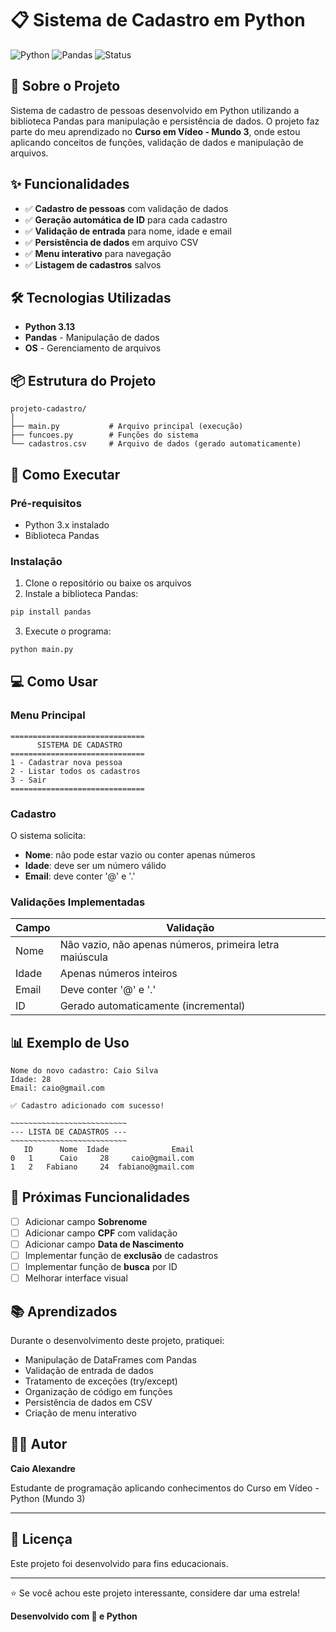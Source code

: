 # 📋 Sistema de Cadastro em Python

![Python](https://img.shields.io/badge/Python-3.13-blue)
![Pandas](https://img.shields.io/badge/Pandas-2.0+-green)
![Status](https://img.shields.io/badge/Status-Em%20Desenvolvimento-yellow)

## 📖 Sobre o Projeto

Sistema de cadastro de pessoas desenvolvido em Python utilizando a biblioteca Pandas para manipulação e persistência de dados. O projeto faz parte do meu aprendizado no **Curso em Vídeo - Mundo 3**, onde estou aplicando conceitos de funções, validação de dados e manipulação de arquivos.

## ✨ Funcionalidades

- ✅ **Cadastro de pessoas** com validação de dados
- ✅ **Geração automática de ID** para cada cadastro
- ✅ **Validação de entrada** para nome, idade e email
- ✅ **Persistência de dados** em arquivo CSV
- ✅ **Menu interativo** para navegação
- ✅ **Listagem de cadastros** salvos

## 🛠️ Tecnologias Utilizadas

- **Python 3.13**
- **Pandas** - Manipulação de dados
- **OS** - Gerenciamento de arquivos

## 📦 Estrutura do Projeto

```
projeto-cadastro/
│
├── main.py           # Arquivo principal (execução)
├── funcoes.py        # Funções do sistema
└── cadastros.csv     # Arquivo de dados (gerado automaticamente)
```

## 🚀 Como Executar

### Pré-requisitos

- Python 3.x instalado
- Biblioteca Pandas

### Instalação

1. Clone o repositório ou baixe os arquivos
2. Instale a biblioteca Pandas:
```bash
pip install pandas
```

3. Execute o programa:
```bash
python main.py
```

## 💻 Como Usar

### Menu Principal

```
==============================
      SISTEMA DE CADASTRO
==============================
1 - Cadastrar nova pessoa
2 - Listar todos os cadastros
3 - Sair
==============================
```

### Cadastro

O sistema solicita:
- **Nome**: não pode estar vazio ou conter apenas números
- **Idade**: deve ser um número válido
- **Email**: deve conter '@' e '.'

### Validações Implementadas

| Campo | Validação |
|-------|-----------|
| Nome | Não vazio, não apenas números, primeira letra maiúscula |
| Idade | Apenas números inteiros |
| Email | Deve conter '@' e '.' |
| ID | Gerado automaticamente (incremental) |

## 📊 Exemplo de Uso

```
Nome do novo cadastro: Caio Silva
Idade: 28
Email: caio@gmail.com

✅ Cadastro adicionado com sucesso!

~~~~~~~~~~~~~~~~~~~~~~~~~~
--- LISTA DE CADASTROS ---
~~~~~~~~~~~~~~~~~~~~~~~~~~
   ID      Nome  Idade              Email
0   1      Caio     28     caio@gmail.com
1   2   Fabiano     24  fabiano@gmail.com
```

## 🎯 Próximas Funcionalidades

- [ ] Adicionar campo **Sobrenome**
- [ ] Adicionar campo **CPF** com validação
- [ ] Adicionar campo **Data de Nascimento**
- [ ] Implementar função de **exclusão** de cadastros
- [ ] Implementar função de **busca** por ID
- [ ] Melhorar interface visual

## 📚 Aprendizados

Durante o desenvolvimento deste projeto, pratiquei:

- Manipulação de DataFrames com Pandas
- Validação de entrada de dados
- Tratamento de exceções (try/except)
- Organização de código em funções
- Persistência de dados em CSV
- Criação de menu interativo

## 👨‍💻 Autor

**Caio Alexandre**

Estudante de programação aplicando conhecimentos do Curso em Vídeo - Python (Mundo 3)

---

## 📝 Licença

Este projeto foi desenvolvido para fins educacionais.

---

⭐ Se você achou este projeto interessante, considere dar uma estrela!

**Desenvolvido com 💙 e Python**